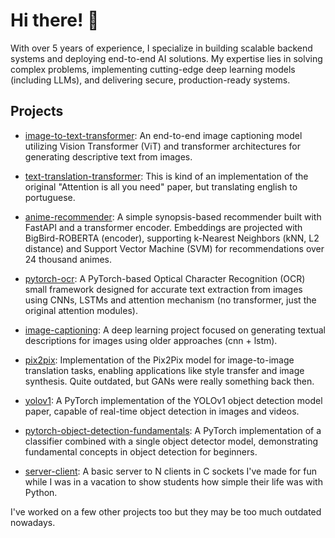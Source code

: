 # Hi there! 👋

With over 5 years of experience, I specialize in building scalable backend systems and deploying end-to-end AI solutions. My expertise lies in solving complex problems, implementing cutting-edge deep learning models (including LLMs), and delivering secure, production-ready systems.

## Projects

- [image-to-text-transformer](https://github.com/GabrielDornelles/image-to-text-transformer): An end-to-end image captioning model utilizing Vision Transformer (ViT) and transformer architectures for generating descriptive text from images.
  
- [text-translation-transformer](https://github.com/GabrielDornelles/deep-learning/tree/main/text-translation): This is kind of an implementation of the original "Attention is all you need" paper, but translating english to portuguese.
  
- [anime-recommender](https://github.com/GabrielDornelles/anime-recommender): A simple synopsis-based recommender built with FastAPI and a transformer encoder. Embeddings are projected with BigBird-ROBERTA (encoder), supporting k-Nearest Neighbors (kNN, L2 distance) and Support Vector Machine (SVM) for recommendations over 24 thousand animes.

- [pytorch-ocr](https://github.com/GabrielDornelles/pytorch-ocr): A PyTorch-based Optical Character Recognition (OCR) small framework designed for accurate text extraction from images using CNNs, LSTMs and attention mechanism (no transformer, just the original attention modules).

- [image-captioning](https://github.com/GabrielDornelles/deep-learning/tree/main/image-captioning): A deep learning project focused on generating textual descriptions for images using older approaches (cnn + lstm).

- [pix2pix](https://github.com/GabrielDornelles/deep-learning/tree/main/pix2pix): Implementation of the Pix2Pix model for image-to-image translation tasks, enabling applications like style transfer and image synthesis. Quite outdated, but GANs were really something back then.

- [yolov1](https://github.com/GabrielDornelles/deep-learning/tree/main/yolov1): A PyTorch implementation of the YOLOv1 object detection model paper, capable of real-time object detection in images and videos.

- [pytorch-object-detection-fundamentals](https://github.com/GabrielDornelles/pytorch-object-detection-fundamentals): A PyTorch implementation of a classifier combined with a single object detector model, demonstrating fundamental concepts in object detection for beginners.

- [server-client](https://github.com/GabrielDornelles/server-client): A basic server to N clients in C sockets I've made for fun while I was in a vacation to show students how simple their life was with Python.

I've worked on a few other projects too but they may be too much outdated nowadays.
